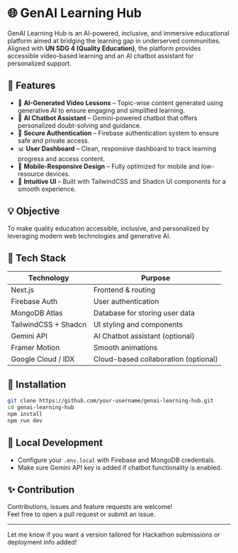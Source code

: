 # 🌐 GenAI Learning Hub

GenAI Learning Hub is an AI-powered, inclusive, and immersive educational platform aimed at bridging the learning gap in underserved communities. Aligned with **UN SDG 4 (Quality Education)**, the platform provides accessible video-based learning and an AI chatbot assistant for personalized support.

## 🚀 Features

- 🎥 **AI-Generated Video Lessons** – Topic-wise content generated using generative AI to ensure engaging and simplified learning.
- 🤖 **AI Chatbot Assistant** – Gemini-powered chatbot that offers personalized doubt-solving and guidance.
- 🔐 **Secure Authentication** – Firebase authentication system to ensure safe and private access.
- 📊 **User Dashboard** – Clean, responsive dashboard to track learning progress and access content.
- 📱 **Mobile-Responsive Design** – Fully optimized for mobile and low-resource devices.
- 🧠 **Intuitive UI** – Built with TailwindCSS and Shadcn UI components for a smooth experience.

## 💡 Objective

To make quality education accessible, inclusive, and personalized by leveraging modern web technologies and generative AI.

## 🧰 Tech Stack

| Technology          | Purpose                            |
|---------------------|-------------------------------------|
| Next.js             | Frontend & routing                  |
| Firebase Auth       | User authentication                 |
| MongoDB Atlas       | Database for storing user data      |
| TailwindCSS + Shadcn| UI styling and components           |
| Gemini API          | AI Chatbot assistant (optional)     |
| Framer Motion       | Smooth animations                   |
| Google Cloud / IDX  | Cloud-based collaboration (optional)|

## 📌 Installation

```bash
git clone https://github.com/your-username/genai-learning-hub.git
cd genai-learning-hub
npm install
npm run dev
```

## 🧪 Local Development

- Configure your `.env.local` with Firebase and MongoDB credentials.
- Make sure Gemini API key is added if chatbot functionality is enabled.

## ✨ Contribution

Contributions, issues and feature requests are welcome!  
Feel free to open a pull request or submit an issue.

---

Let me know if you want a version tailored for Hackathon submissions or deployment info added!
